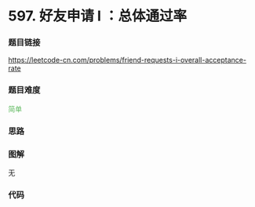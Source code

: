 # 597. 好友申请 I ：总体通过率

### 题目链接

https://leetcode-cn.com/problems/friend-requests-i-overall-acceptance-rate

### 题目难度

<font color=#5CB85C>简单</font>

### 思路



### 图解

无

### 代码

```python
```
